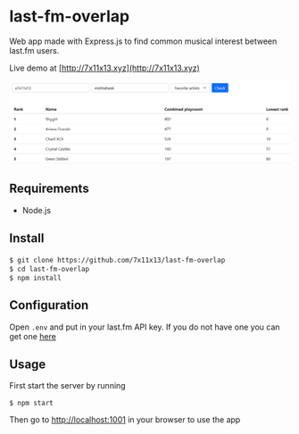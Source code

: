 # last-fm-overlap
Web app made with Express.js to find common musical interest between last.fm users.

Live demo at [http://7x11x13.xyz](http://7x11x13.xyz)

![Example](/docs/example.png)

## Requirements
- Node.js

## Install

    $ git clone https://github.com/7x11x13/last-fm-overlap
    $ cd last-fm-overlap
    $ npm install

## Configuration

Open `.env` and put in your last.fm API key. If you do not have one you can get one [here](https://www.last.fm/api/account/create)

## Usage
First start the server by running

    $ npm start

Then go to [http://localhost:1001](http://localhost:1001) in your browser to use the app